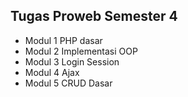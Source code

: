 ## Tugas Proweb Semester 4  ##

- Modul 1 PHP dasar
- Modul 2 Implementasi OOP
- Modul 3 Login Session
- Modul 4 Ajax
- Modul 5 CRUD Dasar
